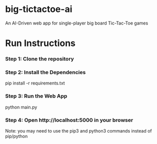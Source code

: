 # big-tictactoe-ai
An AI-Driven web app for single-player big board Tic-Tac-Toe games

# Run Instructions

### Step 1: Clone the repository

### Step 2: Install the Dependencies

pip install -r requirements.txt

### Step 3: Run the Web App

python main.py

### Step 4: Open http://localhost:5000 in your browser

Note: you may need to use the pip3 and python3 commands instead of pip/python